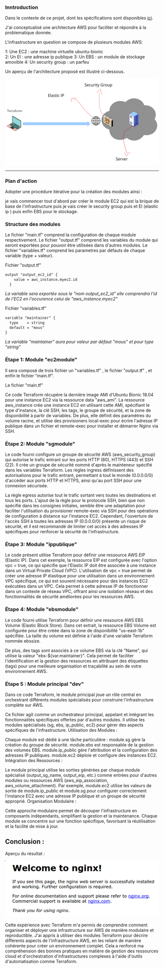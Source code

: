 

### Inntroduction

Dans le contexte de ce projet, dont les spécifications sont disponibles  [ici](https://github.com/MousMaster/Terraform/blob/main/consignes.png "here"). 

J'ai conceptualisé une architecture AWS pour faciliter et répondre à la problematique donnée.

L'infrastructure en question se compose de plusieurs modules AWS:
 
1: Une EC2 : une machine virtuelle  ubuntu-bionic  
2: Un EI : une adresse ip publique 
3: Un EBS : un module de stockage amovible 
4: Un security group : un parfeu 

Un aperçu de l'architecture proposé est illustré ci-dessous.

![project](https://github.com/MousMaster/Terraform/blob/main/architecture.png)


------------

### Plan d'action
  

Adopter une procédure itérative pour la création des modules ainsi  : 

je vais commencer tout d'abord par créer le module EC2 qui est la brique de base de l'infrastructure puis je vais créer 
le security group puis et EI (elastic ip ) puis enfin EBS pour le stockage.


### Structure des modules 

Le fichier "main.tf" comprend la configuration de chaque module respectivement. 
Le fichier "output.tf" comprend les variables du module qui seront exportées pour pouvoir être utilisées dans d'autres modules.
Le fichier "variables.tf" comprend les parametres par défauts de chaque variable (type + valeur).


Fichier "output.tf"

```console
output "output_ec2_id" {
    value = aws_instance.myec2.id
  }
```
*La variable sera exportée sous le "nom output_ec2_id" elle comprendra l'id de l'EC2 en l'occurence celui de  "aws_instance.myec2"*

Fichier "variables.tf" 

```console
variable "maintainer" {
  type    = string
  default = "mous"
}
```
*La variable "maintainer" aura pour valeur par défaut "mous" et pour type "string"*


### Étape 1: Module "ec2module"

Il sera composé de trois fichier un "variables.tf" , le fichier "output.tf" , et enfin le fichier "main.tf".

Le fichier "main.tf"

Ce code Terraform récupère la dernière image AMI d'Ubuntu Bionic 18.04 pour une instance EC2 via la ressource data "aws_ami". La ressource aws_instance crée une instance EC2 en utilisant cette AMI, spécifiant le type d'instance, la clé SSH, les tags, le groupe de sécurité, et la zone de disponibilité à partir de variables. De plus, elle définit des paramètres du volume racine, et utilise des provisioners local-exec pour écrire l'adresse IP publique dans un fichier et remote-exec pour installer et démarrer Nginx via SSH. 


### Étape 2: Module "sgmodule"


Le code fourni configure un groupe de sécurité AWS (aws_security_group) qui autorise le trafic entrant sur les ports HTTP (80), HTTPS (443) et SSH (22). Il crée un groupe de sécurité nommé d'après le mainteneur spécifié dans les variables Terraform. Les règles ingress définissent des autorisations pour le trafic entrant, permettant à tout le monde (0.0.0.0/0) d'accéder aux ports HTTP et HTTPS, ainsi qu'au port SSH pour une connexion sécurisée.

La règle egress autorise tout le trafic sortant vers toutes les destinations et tous les ports. L'ajout de la règle pour le protocole SSH, bien que non spécifié dans les consignes initiales, semble être une adaptation pour faciliter l'utilisation du provisioner remote-exec via SSH pour des opérations de configuration à distance sur l'instance EC2. Cependant, l'ouverture de l'accès SSH à toutes les adresses IP (0.0.0.0/0) présente un risque de sécurité, et il est recommandé de limiter cet accès à des adresses IP spécifiques pour renforcer la sécurité de l'infrastructure.


### Étape 3: Module "ippublique"

Le code présent utilise Terraform pour définir une ressource AWS EIP (Elastic IP). Dans cet exemple, la ressource EIP est configurée avec l'option vpc = true, ce qui spécifie que l'Elastic IP doit être associée à une instance dans un Virtual Private Cloud (VPC). L'utilisation de vpc = true permet de créer une adresse IP élastique pour une utilisation dans un environnement VPC spécifique, ce qui est souvent nécessaire pour des instances EC2 exécutées dans un VPC. Cela permet à cette adresse IP de fonctionner dans un contexte de réseau VPC, offrant ainsi une isolation réseau et des fonctionnalités de sécurité améliorées pour les ressources AWS.

### Étape 4: Module "ebsmodule"


Le code fourni utilise Terraform pour définir une ressource AWS EBS Volume (Elastic Block Store). Dans cet extrait, la ressource EBS Volume est configurée pour être créée dans la zone de disponibilité "us-east-1b" spécifiée. La taille du volume est définie à l'aide d'une variable Terraform nommée ebssize.

De plus, des tags sont associés à ce volume EBS via la clé "Name", qui utilise la valeur "ebs-${var.maintainer}". Cela permet de faciliter l'identification et la gestion des ressources en attribuant des étiquettes (tags) pour une meilleure organisation et traçabilité au sein de votre environnement AWS.


### Étape 5 : Module principal "dev"

Dans ce code Terraform, le module principal joue un rôle central en orchestrant différents modules spécialisés pour construire l'infrastructure complète sur AWS.


Ce fichier agit comme un orchestrateur principal, appelant et intégrant les fonctionnalités spécifiques offertes par d'autres modules.
Il utilise les modules spécialisés (sg, ebs, ip_public, ec2) pour gérer des aspects spécifiques de l'infrastructure.
Utilisation des Modules :

Chaque module est dédié à une tâche particulière :
module.sg gère la création du groupe de sécurité.
module.ebs est responsable de la gestion des volumes EBS.
module.ip_public gère l'attribution et la configuration des adresses IP publiques.
module.ec2 déploie et configure des instances EC2.
Intégration des Ressources :

Le module principal utilise les sorties générées par chaque module spécialisé (output_sg_name, output_eip, etc.) comme entrées pour d'autres modules ou ressources AWS (aws_eip_association, aws_volume_attachment).
Par exemple, module.ec2 utilise les valeurs de sortie de module.ip_public et module.sg pour configurer correctement l'instance EC2 avec une adresse IP publique et un groupe de sécurité approprié.
Organisation Modulaire :

Cette approche modulaire permet de découper l'infrastructure en composants indépendants, simplifiant la gestion et la maintenance.
Chaque module se concentre sur une fonction spécifique, favorisant la réutilisation et la facilité de mise à jour.


## Conclusion :

Aperçu du résultat : 

![project](https://github.com/MousMaster/Terraform/blob/main/nginx.png)


Cette expérience avec Terraform m'a permis de comprendre comment organiser et déployer une infrastructure sur AWS de manière modulaire et reproductible. J'ai appris à utiliser des modules Terraform pour décrire différents aspects de l'infrastructure AWS, en les reliant de manière cohérente pour créer un environnement complet. Cela a renforcé ma compréhension des bonnes pratiques en matière de gestion des ressources cloud et d'orchestration d'infrastructures complexes à l'aide d'outils d'automatisation comme Terraform.

